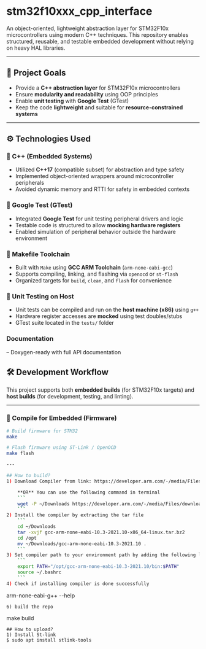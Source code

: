 # stm32f10xxx_cpp_interface

An object-oriented, lightweight abstraction layer for STM32F10x microcontrollers using modern C++ techniques. This repository enables structured, reusable, and testable embedded development without relying on heavy HAL libraries.

---

## 📌 Project Goals

- Provide a **C++ abstraction layer** for STM32F10x microcontrollers
- Ensure **modularity and readability** using OOP principles
- Enable **unit testing** with **Google Test** (GTest)
- Keep the code **lightweight** and suitable for **resource-constrained systems**

---

## ⚙️ Technologies Used

### 🧠 C++ (Embedded Systems)
- Utilized **C++17** (compatible subset) for abstraction and type safety
- Implemented object-oriented wrappers around microcontroller peripherals
- Avoided dynamic memory and RTTI for safety in embedded contexts

### 🧪 Google Test (GTest)
- Integrated **Google Test** for unit testing peripheral drivers and logic
- Testable code is structured to allow **mocking hardware registers**
- Enabled simulation of peripheral behavior outside the hardware environment

### 🧰 Makefile Toolchain
- Built with `Make` using **GCC ARM Toolchain** (`arm-none-eabi-gcc`)
- Supports compiling, linking, and flashing via `openocd` or `st-flash`
- Organized targets for `build`, `clean`, and `flash` for convenience

### 🧪 Unit Testing on Host
- Unit tests can be compiled and run on the **host machine (x86)** using `g++`
- Hardware register accesses are **mocked** using test doubles/stubs
- GTest suite located in the `tests/` folder

 ### Documentation 
 – Doxygen-ready with full API documentation

 
 ## 🛠️ Development Workflow

This project supports both **embedded builds** (for STM32F10x targets) and **host builds** (for development, testing, and linting).  

---

### 🔨 Compile for Embedded (Firmware)
```bash
# Build firmware for STM32
make

# Flash firmware using ST-Link / OpenOCD
make flash

---

## How to build?
1) Download Compiler from link: https://developer.arm.com/-/media/Files/downloads/gnu-rm/10.3-2021.10/gcc-arm-none-eabi-10.3-2021.10-x86_64-linux.tar.bz2?rev=78196d3461ba4c9089a67b5f33edf82a&hash=5631ACEF1F8F237389F14B41566964EC <BR>

    **OR** You can use the following command in terminal
    ```
    wget -P ~/Downloads https://developer.arm.com/-/media/Files/downloads/gnu-rm/10.3-2021.10/gcc-arm-none-eabi-10.3-2021.10-x86_64-linux.tar.bz2?rev=78196d3461ba4c9089a67b5f33edf82a&hash=5631ACEF1F8F237389F14B41566964EC
    ```
2) Install the compiler by extracting the tar file
    ```
    cd ~/Downloads
    tar -xvjf gcc-arm-none-eabi-10.3-2021.10-x86_64-linux.tar.bz2
    cd /opt
    mv ~/Downloads/gcc-arm-none-eabi-10.3-2021.10 .
    ```
3) Set compiler path to your environment path by adding the following line to ~/.bashrc     file 
    ```
    export PATH="/opt/gcc-arm-none-eabi-10.3-2021.10/bin:$PATH"
    source ~/.bashrc
    ```
4) Check if installing compiler is done successfully
   ```
   arm-none-eabi-g++ --help
   ```
6) build the repo 
   ```
   make build 
   ```
## How to upload?
1) Install St-link
   $ sudo apt install stlink-tools
